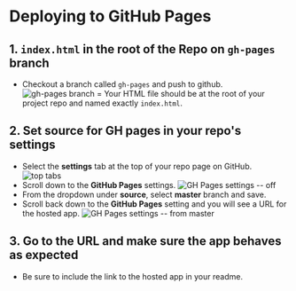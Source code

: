 # Deploying to GitHub Pages

## 1. `index.html` in the root of the Repo on `gh-pages` branch

- Checkout a branch called `gh-pages` and push to github.
![gh-pages branch](https://user-images.githubusercontent.com/7882341/28215151-f4048240-687a-11e7-9bff-7d00133fe54e.png)
= Your HTML file should be at the root of your project repo and named exactly `index.html`.

## 2. Set source for GH pages in your repo's settings

- Select the **settings** tab at the top of your repo page on GitHub.
![top tabs](https://user-images.githubusercontent.com/7882341/28214216-59285e5c-6877-11e7-97bc-5c9b051b004c.png)
- Scroll down to the **GitHub Pages** settings.
![GH Pages settings -- off](https://user-images.githubusercontent.com/7882341/28214267-91d18134-6877-11e7-9f68-60d046561938.png)
- From the dropdown under **source**, select **master** branch and save.
- Scroll back down to the **GitHub Pages** setting and you will see a URL for the hosted app.
![GH Pages settings -- from master](https://user-images.githubusercontent.com/7882341/28215061-ac945412-687a-11e7-91b8-26fec83b1550.png)

## 3. Go to the URL and make sure the app behaves as expected
- Be sure to include the link to the hosted app in your readme.
